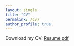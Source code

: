 ```yaml
---
layout: single
title: "CV"
permalink: /cv/
author_profile: true
---
```


Download my CV: [Resume.pdf](/files/Resume.pdf)